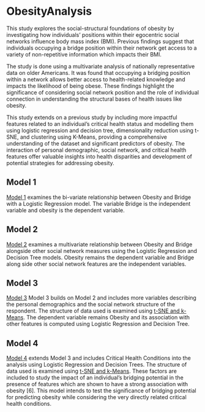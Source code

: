 # ObesityAnalysis

This study explores the social-structural foundations of obesity by investigating how individuals’ positions within their egocentric social networks influence body mass index (BMI). Previous findings suggest that individuals occupying a bridge position within their network get access to a variety of non-repetitive information which impacts their BMI.

The study is done using a multivariate analysis of nationally representative data on older Americans. It was found that occupying a bridging position within a network allows better access to health-related knowledge and impacts the likelihood of being obese. These findings highlight the significance of considering social network position and the role of individual connection in understanding the structural bases of health issues like obesity.

This study extends on a previous study by including more impactful features related to an individual’s critical health status and modelling them using logistic regression and decision tree, dimensionality reduction using t-SNE, and clustering using K-Means, providing a comprehensive understanding of the dataset and significant predictors of obesity. The interaction of personal demographic, social network, and critical health features offer valuable insights into health disparities and development of potential strategies for addressing obesity.

## Model 1
[Model 1]([url](https://github.com/AyushiKashyapp/ObesityAnalysis/blob/main/Model%201/Model-1.pdf)) examines the bi-variate relationship between Obesity and Bridge with a Logistic Regression model. The variable Bridge is the independent variable and obesity is the dependent variable. 

## Model 2
[Model 2]([url](https://github.com/AyushiKashyapp/ObesityAnalysis/blob/main/Model%202/Model-2.pdf)) examines a multivariate relationship between Obesity and Bridge alongside other social network measures using the Logistic Regression and Decision Tree models. Obesity remains the dependent variable and Bridge along side other social network features are the independent variables.

## Model 3
[Model 3]([url](https://github.com/AyushiKashyapp/ObesityAnalysis/blob/main/Model%203/Model-03.pdf)) Model 3 builds on Model 2 and includes more variables describing the personal demographics and the social network structure of the respondent. The structure of data used is examined using [t-SNE and k-Means]([url](https://github.com/AyushiKashyapp/ObesityAnalysis/blob/main/Model%203/kmeans_tsne.pdf)). The dependent variable remains Obesity and its association with other features is computed using Logistic Regression and Decision Tree.

## Model 4
[Model 4]([url](https://github.com/AyushiKashyapp/ObesityAnalysis/blob/main/Model%204/Model-4.pdf)) extends Model 3 and includes Critical Health Conditions into the analysis using Logistic Regression and Decision Trees. The structure of data used is examined using [t-SNE and k-Means]([url](https://github.com/AyushiKashyapp/ObesityAnalysis/blob/main/Model%204/kmeans_tsne.pdf)). These factors are included to study the impact of an individual’s bridging potential in the presence of features which are shown to have a strong association with obesity [6]. This model intends to test the significance of bridging potential for predicting obesity while considering the very directly related critical health conditions.
